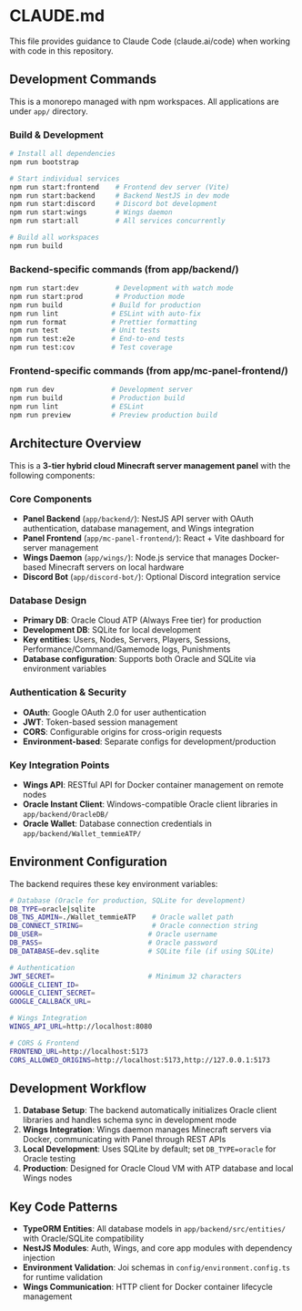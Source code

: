 # CLAUDE.md

This file provides guidance to Claude Code (claude.ai/code) when working with code in this repository.

## Development Commands

This is a monorepo managed with npm workspaces. All applications are under `app/` directory.

### Build & Development
```bash
# Install all dependencies
npm run bootstrap

# Start individual services
npm run start:frontend    # Frontend dev server (Vite)
npm run start:backend     # Backend NestJS in dev mode  
npm run start:discord     # Discord bot development
npm run start:wings       # Wings daemon
npm run start:all         # All services concurrently

# Build all workspaces
npm run build
```

### Backend-specific commands (from app/backend/)
```bash
npm run start:dev         # Development with watch mode
npm run start:prod        # Production mode
npm run build            # Build for production
npm run lint             # ESLint with auto-fix
npm run format           # Prettier formatting
npm run test             # Unit tests
npm run test:e2e         # End-to-end tests
npm run test:cov         # Test coverage
```

### Frontend-specific commands (from app/mc-panel-frontend/)
```bash
npm run dev              # Development server
npm run build            # Production build
npm run lint             # ESLint
npm run preview          # Preview production build
```

## Architecture Overview

This is a **3-tier hybrid cloud Minecraft server management panel** with the following components:

### Core Components
- **Panel Backend** (`app/backend/`): NestJS API server with OAuth authentication, database management, and Wings integration
- **Panel Frontend** (`app/mc-panel-frontend/`): React + Vite dashboard for server management  
- **Wings Daemon** (`app/wings/`): Node.js service that manages Docker-based Minecraft servers on local hardware
- **Discord Bot** (`app/discord-bot/`): Optional Discord integration service

### Database Design
- **Primary DB**: Oracle Cloud ATP (Always Free tier) for production
- **Development DB**: SQLite for local development
- **Key entities**: Users, Nodes, Servers, Players, Sessions, Performance/Command/Gamemode logs, Punishments
- **Database configuration**: Supports both Oracle and SQLite via environment variables

### Authentication & Security
- **OAuth**: Google OAuth 2.0 for user authentication
- **JWT**: Token-based session management
- **CORS**: Configurable origins for cross-origin requests
- **Environment-based**: Separate configs for development/production

### Key Integration Points
- **Wings API**: RESTful API for Docker container management on remote nodes
- **Oracle Instant Client**: Windows-compatible Oracle client libraries in `app/backend/OracleDB/`
- **Oracle Wallet**: Database connection credentials in `app/backend/Wallet_temmieATP/`

## Environment Configuration

The backend requires these key environment variables:

```bash
# Database (Oracle for production, SQLite for development)
DB_TYPE=oracle|sqlite
DB_TNS_ADMIN=./Wallet_temmieATP    # Oracle wallet path
DB_CONNECT_STRING=                 # Oracle connection string
DB_USER=                          # Oracle username
DB_PASS=                          # Oracle password
DB_DATABASE=dev.sqlite            # SQLite file (if using SQLite)

# Authentication
JWT_SECRET=                       # Minimum 32 characters
GOOGLE_CLIENT_ID=
GOOGLE_CLIENT_SECRET=
GOOGLE_CALLBACK_URL=

# Wings Integration
WINGS_API_URL=http://localhost:8080

# CORS & Frontend
FRONTEND_URL=http://localhost:5173
CORS_ALLOWED_ORIGINS=http://localhost:5173,http://127.0.0.1:5173
```

## Development Workflow

1. **Database Setup**: The backend automatically initializes Oracle client libraries and handles schema sync in development mode
2. **Wings Integration**: Wings daemon manages Minecraft servers via Docker, communicating with Panel through REST APIs
3. **Local Development**: Uses SQLite by default; set `DB_TYPE=oracle` for Oracle testing
4. **Production**: Designed for Oracle Cloud VM with ATP database and local Wings nodes

## Key Code Patterns

- **TypeORM Entities**: All database models in `app/backend/src/entities/` with Oracle/SQLite compatibility
- **NestJS Modules**: Auth, Wings, and core app modules with dependency injection
- **Environment Validation**: Joi schemas in `config/environment.config.ts` for runtime validation
- **Wings Communication**: HTTP client for Docker container lifecycle management